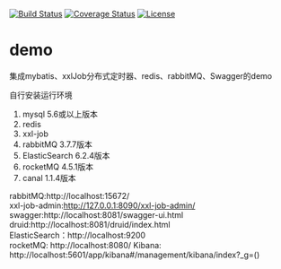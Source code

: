 [![Build Status](https://travis-ci.org/apache/rocketmq-externals.svg?branch=master)](https://travis-ci.org/apache/rocketmq-externals) 
[![Coverage Status](https://coveralls.io/repos/github/rocketmq/rocketmq-console-ng/badge.svg?branch=master)](https://coveralls.io/github/rocketmq/rocketmq-console-ng?branch=master)
[![License](https://img.shields.io/badge/license-Apache%202-4EB1BA.svg)](https://www.apache.org/licenses/LICENSE-2.0.html)

# demo
集成mybatis、xxlJob分布式定时器、redis、rabbitMQ、Swagger的demo  

自行安装运行环境  
 
  1. mysql 5.6或以上版本  
  2. redis  
  3. xxl-job  
  4. rabbitMQ 3.7.7版本
  5. ElasticSearch 6.2.4版本
  6. rocketMQ 4.5.1版本
  7. canal 1.1.4版本


rabbitMQ:http://localhost:15672/  
xxl-job-admin:http://127.0.0.1:8090/xxl-job-admin/  
swagger:http://localhost:8081/swagger-ui.html  
druid:http://localhost:8081/druid/index.html  
ElasticSearch：http://localhost:9200  
rocketMQ: http://localhost:8080/ 
Kibana: http://localhost:5601/app/kibana#/management/kibana/index?_g=()
